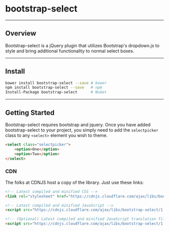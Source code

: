 # bootstrap-select

---

## Overview

Bootstrap-select is a jQuery plugin that utilizes Bootstrap's dropdown.js to style and bring additional functionality to normal select boxes.

---

## Install

```sh
bower install bootstrap-select --save # bower
npm install bootstrap-select --save   # npm
Install-Package bootstrap-select      # NuGet
```

---

## Getting Started

Bootstrap-select requires bootstrap and jquery. Once you have added bootstrap-select to your project, you simply need 
to add the `selectpicker` class to any `<select>` element you wish to theme.

```html
<select class="selectpicker">
    <option>One</option>
    <option>Two</option>
</select>
```

### CDN

The folks at CDNJS host a copy of the library. Just use these links:

```html
<!-- Latest compiled and minified CSS -->
<link rel="stylesheet" href="https://cdnjs.cloudflare.com/ajax/libs/bootstrap-select/1.8.1/css/bootstrap-select.min.css">

<!-- Latest compiled and minified JavaScript -->
<script src="https://cdnjs.cloudflare.com/ajax/libs/bootstrap-select/1.8.1/js/bootstrap-select.min.js"></script>

<!-- (Optional) Latest compiled and minified JavaScript translation files -->
<script src="https://cdnjs.cloudflare.com/ajax/libs/bootstrap-select/1.8.1/js/i18n/defaults-*.min.js"></script>
```

